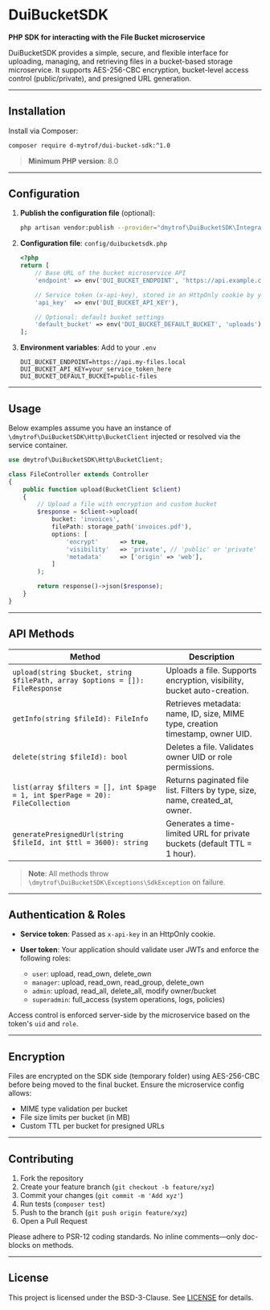 # DuiBucketSDK

**PHP SDK for interacting with the File Bucket microservice**

DuiBucketSDK provides a simple, secure, and flexible interface for uploading, managing, and retrieving files in a bucket-based storage microservice. It supports AES-256-CBC encryption, bucket-level access control (public/private), and presigned URL generation.

---

## Installation

Install via Composer:

```bash
composer require d-mytrof/dui-bucket-sdk:^1.0
```

> **Minimum PHP version**: 8.0

---

## Configuration

1. **Publish the configuration file** (optional):

   ```bash
   php artisan vendor:publish --provider="dmytrof\DuiBucketSDK\Integration\Laravel\ServiceProvider" --tag=config
   ```

2. **Configuration file**: `config/duibucketsdk.php`

   ```php
   <?php
   return [
       // Base URL of the bucket microservice API
       'endpoint' => env('DUI_BUCKET_ENDPOINT', 'https://api.example.com'),

       // Service token (x-api-key), stored in an HttpOnly cookie by your application
       'api_key'  => env('DUI_BUCKET_API_KEY'),

       // Optional: default bucket settings
       'default_bucket' => env('DUI_BUCKET_DEFAULT_BUCKET', 'uploads'),
   ];
   ```

3. **Environment variables**: Add to your `.env`

   ```dotenv
   DUI_BUCKET_ENDPOINT=https://api.my-files.local
   DUI_BUCKET_API_KEY=your_service_token_here
   DUI_BUCKET_DEFAULT_BUCKET=public-files
   ```

---

## Usage

Below examples assume you have an instance of `\dmytrof\DuiBucketSDK\Http\BucketClient` injected or resolved via the service container.

```php
use dmytrof\DuiBucketSDK\Http\BucketClient;

class FileController extends Controller
{
    public function upload(BucketClient $client)
    {
        // Upload a file with encryption and custom bucket
        $response = $client->upload(
            bucket: 'invoices',
            filePath: storage_path('invoices.pdf'),
            options: [
                'encrypt'      => true,
                'visibility'   => 'private', // 'public' or 'private'
                'metadata'     => ['origin' => 'web'],
            ]
        );

        return response()->json($response);
    }
}
```

---

## API Methods

| Method                                                                        | Description                                                                   |
| ----------------------------------------------------------------------------- | ----------------------------------------------------------------------------- |
| `upload(string $bucket, string $filePath, array $options = []): FileResponse` | Uploads a file. Supports encryption, visibility, bucket auto-creation.        |
| `getInfo(string $fileId): FileInfo`                                           | Retrieves metadata: name, ID, size, MIME type, creation timestamp, owner UID. |
| `delete(string $fileId): bool`                                                | Deletes a file. Validates owner UID or role permissions.                      |
| `list(array $filters = [], int $page = 1, int $perPage = 20): FileCollection` | Returns paginated file list. Filters by type, size, name, created\_at, owner. |
| `generatePresignedUrl(string $fileId, int $ttl = 3600): string`               | Generates a time-limited URL for private buckets (default TTL = 1 hour).      |

> **Note**: All methods throw `\dmytrof\DuiBucketSDK\Exceptions\SdkException` on failure.

---

## Authentication & Roles

* **Service token**: Passed as `x-api-key` in an HttpOnly cookie.
* **User token**: Your application should validate user JWTs and enforce the following roles:

  * `user`: upload, read\_own, delete\_own
  * `manager`: upload, read\_own, read\_group, delete\_own
  * `admin`: upload, read\_all, delete\_all, modify owner/bucket
  * `superadmin`: full\_access (system operations, logs, policies)

Access control is enforced server-side by the microservice based on the token's `uid` and `role`.

---

## Encryption

Files are encrypted on the SDK side (temporary folder) using AES-256-CBC before being moved to the final bucket. Ensure the microservice config allows:

* MIME type validation per bucket
* File size limits per bucket (in MB)
* Custom TTL per bucket for presigned URLs

---

## Contributing

1. Fork the repository
2. Create your feature branch (`git checkout -b feature/xyz`)
3. Commit your changes (`git commit -m 'Add xyz'`)
4. Run tests (`composer test`)
5. Push to the branch (`git push origin feature/xyz`)
6. Open a Pull Request

Please adhere to PSR-12 coding standards. No inline comments—only doc-blocks on methods.

---

## License

This project is licensed under the BSD-3-Clause. See [LICENSE](LICENSE) for details.
